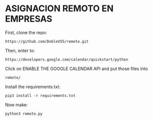 # ASIGNACION REMOTO EN EMPRESAS

First, clone the repo:
```
https://github.com/DobleV55/remoto.git
```
Then, enter to:
```
https://developers.google.com/calendar/quickstart/python
```
Click on ENABLE THE GOOGLE CALENDAR API and put those files into
```
remoto/
```
Install the requirements.txt:
```
pip3 install -r requirements.txt
```
Now make:
```
python3 remoto.py
```
